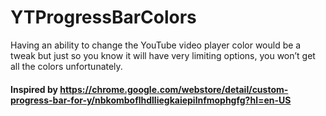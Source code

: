 # YTProgressBarColors
Having an ability to change the YouTube video player color would be a tweak but just so you know it will have very limiting options, you won’t get all the colors unfortunately.
#### Inspired by https://chrome.google.com/webstore/detail/custom-progress-bar-for-y/nbkomboflhdlliegkaiepilnfmophgfg?hl=en-US
